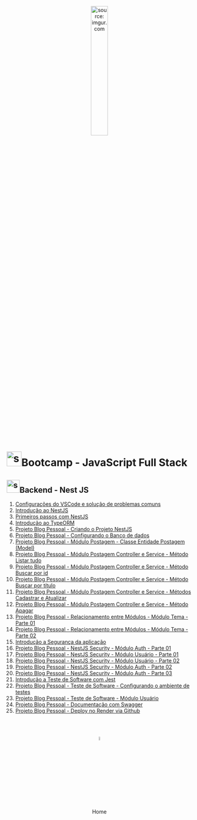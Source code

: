 <div align="center">
    <img src="https://i.imgur.com/r9lrbPG.png" title="source: imgur.com" width="30%"/>
</div>
<h1><img src="https://i.imgur.com/r9lrbPG.png" title="source: imgur.com" width="40px"/>Bootcamp - JavaScript Full Stack </h1>

<h2><img src="https://i.imgur.com/O6PILGE.png" title="source: imgur.com" width="35px"/>Backend - Nest JS</h2>

1. <a href="00.md">Configurações do VSCode e solução de problemas comuns</a>
2. <a href="01.md" >Introdução ao NestJS</a>
3. <a href="02.md" >Primeiros passos com NestJS </a>
4. <a href="03.md" >Introdução ao TypeORM</a>
5. <a href="04.md" >Projeto Blog Pessoal - Criando o Projeto NestJS</a>
6. <a href="05.md" >Projeto Blog Pessoal - Configurando o Banco de dados</a>
7. <a href="06.md" >Projeto Blog Pessoal - Módulo Postagem - Classe Entidade Postagem (Model)</a>
8. <a href="07.md" >Projeto Blog Pessoal - Módulo Postagem Controller e Service - Método Listar tudo</a>
9. <a href="08.md" >Projeto Blog Pessoal - Módulo Postagem Controller e Service - Método Buscar por id</a>
10. <a href="09.md" >Projeto Blog Pessoal - Módulo Postagem Controller e Service - Método Buscar por título</a>
11. <a href="10.md" >Projeto Blog Pessoal - Módulo Postagem Controller e Service - Métodos Cadastrar e Atualizar</a>
12. <a href="11.md" >Projeto Blog Pessoal - Módulo Postagem Controller e Service - Método Apagar</a>
13. <a href="12.md" >Projeto Blog Pessoal - Relacionamento entre Módulos - Módulo Tema - Parte 01</a>
14. <a href="13.md" >Projeto Blog Pessoal - Relacionamento entre Módulos - Módulo Tema - Parte 02</a>
15. <a href="14.md" >Introdução a Segurança da aplicação</a>
16. <a href="15.md" >Projeto Blog Pessoal - NestJS Security - Módulo Auth - Parte 01</a>
17. <a href="16.md" >Projeto Blog Pessoal - NestJS Security - Módulo Usuário - Parte 01</a>
18. <a href="17.md" >Projeto Blog Pessoal - NestJS Security - Módulo Usuário - Parte 02</a>
19. <a href="18.md" >Projeto Blog Pessoal - NestJS Security - Módulo Auth - Parte 02</a>
20. <a href="19.md" >Projeto Blog Pessoal - NestJS Security - Módulo Auth - Parte 03</a>
21. <a href="20.md" >Introdução a Teste de Software com Jest</a>
22. <a href="21.md" >Projeto Blog Pessoal - Teste de Software - Configurando o ambiente de testes</a>
23. <a href="22.md" >Projeto Blog Pessoal - Teste de Software - Módulo Usuário</a>
24. <a href="23.md" >Projeto Blog Pessoal - Documentação com Swagger</a>
25. <a href="24.md" >Projeto Blog Pessoal - Deploy no Render via Github</a>

<br /><br />

<div align="center"><a href="../README.md"><img src="https://i.imgur.com/kfHCxif.png" title="source: imgur.com" width="5%"/></a></div>
<div align="center">Home</div>
